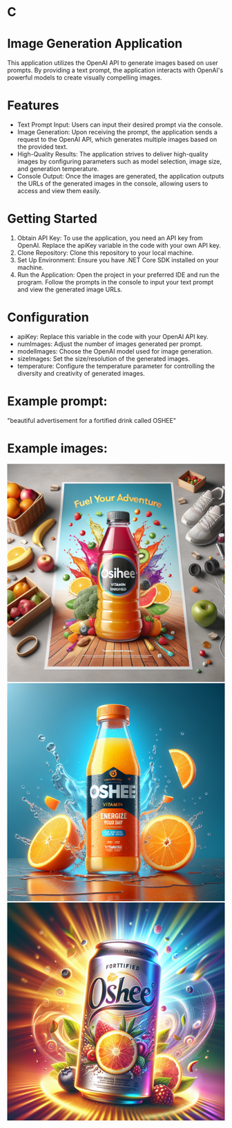 # C

# Image Generation Application
This application utilizes the OpenAI API to generate images based on user prompts. By providing a text prompt, the application interacts with OpenAI's powerful models to create visually compelling images.

# Features
- Text Prompt Input: Users can input their desired prompt via the console.
- Image Generation: Upon receiving the prompt, the application sends a request to the OpenAI API, which generates multiple images based on the provided text.
- High-Quality Results: The application strives to deliver high-quality images by configuring parameters such as model selection, image size, and generation temperature.
- Console Output: Once the images are generated, the application outputs the URLs of the generated images in the console, allowing users to access and view them easily.
# Getting Started
1. Obtain API Key: To use the application, you need an API key from OpenAI. Replace the apiKey variable in the code with your own API key.
2. Clone Repository: Clone this repository to your local machine.
3. Set Up Environment: Ensure you have .NET Core SDK installed on your machine.
4. Run the Application: Open the project in your preferred IDE and run the program. Follow the prompts in the console to input your text prompt and view the generated image URLs.
# Configuration
- apiKey: Replace this variable in the code with your OpenAI API key.
- numImages: Adjust the number of images generated per prompt.
- modelImages: Choose the OpenAI model used for image generation.
- sizeImages: Set the size/resolution of the generated images.
- temperature: Configure the temperature parameter for controlling the diversity and creativity of generated images.

# Example prompt: 
"beautiful advertisement for a fortified drink called OSHEE"

# Example images:
 ![Example Image](https://github.com/x-MiLLER-x/C/blob/main/Generation%20Image/oshee.png)
 ![Example Image](https://github.com/x-MiLLER-x/C/blob/main/Generation%20Image/OSHEEv2.png)
 ![Example Image](https://github.com/x-MiLLER-x/C/blob/main/Generation%20Image/OSHEEv3.png)

